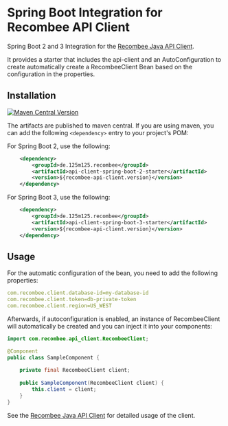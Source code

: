 # Spring Boot Integration for Recombee API Client

Spring Boot 2 and 3 Integration for the [Recombee Java API Client](https://github.com/recombee/java-api-client).

It provides a starter that includes the api-client and an AutoConfiguration to create automatically create a RecombeeClient Bean based on the configuration in the properties.

## Installation

[![Maven Central Version](https://img.shields.io/maven-central/v/de.125m125.recombee/api-client-spring-boot-3-starter)](https://central.sonatype.com/artifact/de.125m125.recombee/api-client-spring-boot-3-starter)

The artifacts are published to maven central. If you are using maven, you can add the following `<dependency>` entry to your project's POM:

For Spring Boot 2, use the following:
```xml
    <dependency>
        <groupId>de.125m125.recombee</groupId>
        <artifactId>api-client-spring-boot-2-starter</artifactId>
        <version>${recombee-api-client.version}</version>
    </dependency>
```

For Spring Boot 3, use the following:

```xml
	<dependency>
		<groupId>de.125m125.recombee</groupId>
		<artifactId>api-client-spring-boot-3-starter</artifactId>
		<version>${recombee-api-client.version}</version>
	</dependency>
```

## Usage

For the automatic configuration of the bean, you need to add the following properties:

```yaml
com.recombee.client.database-id=my-database-id
com.recombee.client.token=db-private-token
com.recombee.client.region=US_WEST
```
Afterwards, if autoconfiguration is enabled, an instance of RecombeeClient will automatically be created and you can inject it into your components:
```java
import com.recombee.api_client.RecombeeClient;

@Component
public class SampleComponent {
	
	private final RecombeeClient client;
	
	public SampleComponent(RecombeeClient client) {
		this.client = client;
	}
}
```

See the [Recombee Java API Client](https://github.com/recombee/java-api-client) for detailed usage of the client.

